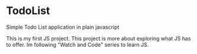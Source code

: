 # TodoList
Simple Todo List application in plain javascript

This is my first JS project. This project is more about exploring what JS has to offer.
Im following "Watch and Code" series to learn JS.